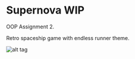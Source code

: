 Supernova WIP
=========

OOP Assignment 2.

Retro spaceship game with endless runner theme.

![alt tag](https://github.com/Zontzor/Supernova/blob/master/data/screencap.png)
